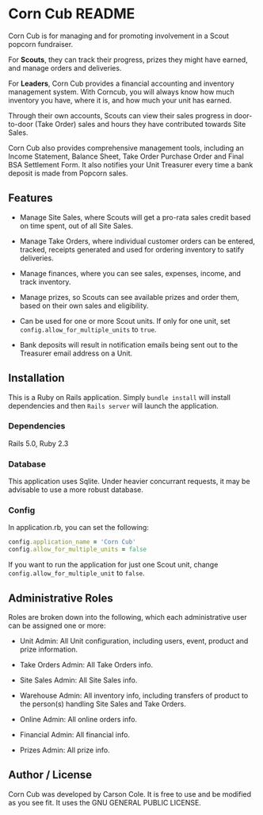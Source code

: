 # Corn Cub README

Corn Cub is for managing and for promoting involvement in a Scout popcorn fundraiser. 

For **Scouts**, they can track their progress, prizes they might have earned, and manage orders and deliveries.

For **Leaders**, Corn Cub provides a financial accounting and inventory management system. With Corncub, you will always know how much inventory you have, where it is, and how much your unit has earned.

Through their own accounts, Scouts can view their sales progress in door-to-door (Take Order) sales and hours they have contributed towards Site Sales.

Corn Cub also provides comprehensive management tools, including an Income Statement, Balance Sheet, Take Order Purchase Order and Final BSA Settlement Form. It also notifies your Unit Treasurer every time a bank deposit is made from Popcorn sales.

## Features

- Manage Site Sales, where Scouts will get a pro-rata sales credit based on time spent, out of all Site Sales.

- Manage Take Orders, where individual customer orders can be entered, tracked, receipts generated and used for ordering inventory to satify deliveries.

- Manage finances, where you can see sales, expenses, income, and track inventory.

- Manage prizes, so Scouts can see available prizes and order them, based on their own sales and eligibility.

- Can be used for one or more Scout units. If only for one unit, set `config.allow_for_multiple_units` to `true`.

- Bank deposits will result in notification emails being sent out to the Treasurer email address on a Unit.

## Installation

This is a Ruby on Rails application. Simply `bundle install` will install dependencies and then `Rails server` will launch the application.

### Dependencies

Rails 5.0, Ruby 2.3

### Database

This application uses Sqlite. Under heavier concurrant requests, it may be advisable to use a more robust database.

### Config

In application.rb, you can set the following:

```ruby
config.application_name = 'Corn Cub'
config.allow_for_multiple_units = false
```

If you want to run the application for just one Scout unit, change `config.allow_for_multiple_unit` to `false`.

## Administrative Roles

Roles are broken down into the following, which each administrative user can be assigned one or more:

- Unit Admin: All Unit configuration, including users, event, product and prize information.

- Take Orders Admin: All Take Orders info.

- Site Sales Admin: All Site Sales info.

- Warehouse Admin: All inventory info, including transfers of product to the person(s) handling Site Sales and Take Orders.

- Online Admin: All online orders info.

- Financial Admin: All financial info.

- Prizes Admin: All prize info.


## Author / License

Corn Cub was developed by Carson Cole. It is free to use and be modified as you see fit. It uses the GNU GENERAL PUBLIC LICENSE.